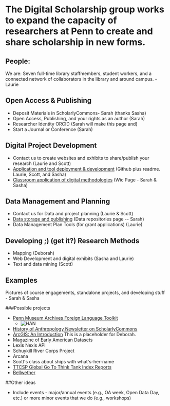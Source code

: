 # The Digital Scholarship group works to expand the capacity of researchers at Penn to create and share scholarship in new forms.

## People:
We are: Seven full-time library staffmembers, student workers, and a connected network of collaborators in the library and around campus. - Laurie

## Open Access & Publishing

* Deposit Materials in ScholarlyCommons- Sarah (thanks Sasha)
* Open Access, Publishing, and your rights as an author (Sarah)
* Researcher Identity ORCID (Sarah will make this page and)
* Start a Journal or Conference (Sarah)


## Digital Project Development

* Contact us to create websites and exhibits to share/publish your research (Laurie and Scott)
* [Application and tool deployment & development](https://github.com/upenndigitalscholarship "Penn Digital Scholarship Github") (Github plus readme. Laurie, Scott, and Sasha)
* [Classroom application of digital methodologies](http://commons.library.upenn.edu/new-media-showcase "WIC New Media Showcase")  (Wic Page - Sarah & Sasha)

## Data Management and Planning

* Contact us for Data and project planning (Laurie & Scott)
* [Data storage and publishing](http://guides.library.upenn.edu/dmp/datarepos "Data Management Plans Guide: Data Repositories") (Data repositories page -- Sarah)
* Data Management Plan Tools (for grant applications) (Laurie)

## Developing ;) (get it?) Research Methods

* Mapping (Deborah)
* Web Development and digital exhibits (Sasha and Laurie)
* Text and data mining (Scott)


## Examples
Pictures of course engagements, standalone projects, and developing stuff -  Sarah & Sasha

###Possible projects

* [Penn Museum Archives Foreign Language Toolkit](http://pmarchivesfltoolkit.omeka.net/)
  * ![HAN](http://repository.upenn.edu/assets/md5images/d8e28f79c124341c07c1395d37e504ed.gif "Histor of Anthropology Newsletter")
* [History of Anthropology Newsletter on ScholarlyCommons](http://repository.upenn.edu/han/)
* [ArcGIS: An Introduction](http://guides.library.upenn.edu/introtoarcgis) This is a placeholder for Deborah.
* [Magazine of Early American Datasets](http://repository.upenn.edu/mead/)
* Lexis Nexis API
* Schuykill River Corps Project
* Arcana
* Scott's class about ships with what's-her-name
* [TTCSP Global Go To Think Tank Index Reports](http://repository.upenn.edu/think_tanks/)
* [Bellwether](http://repository.upenn.edu/bellwether/)

##Other ideas
* Include events - major/annual events (e.g., OA week, Open Data Day, etc.) or more minor events that we do (e.g., workshops)
